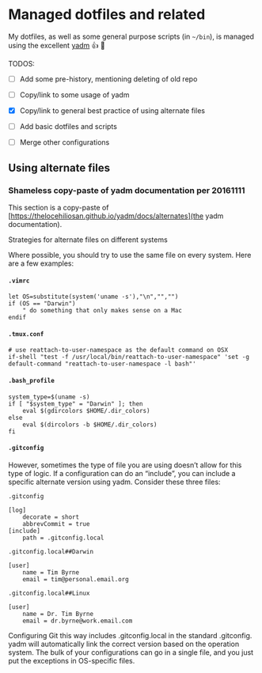 # Managed dotfiles and related

My dotfiles, as well as some general purpose scripts (in `~/bin`), is managed using the excellent [yadm](https://github.com/TheLocehiliosan/yadm) :+1: :green_heart:

TODOS:

- [ ] Add some pre-history, mentioning deleting of old repo
- [ ] Copy/link to some usage of yadm
- [x] Copy/link to general best practice of using alternate files
- [ ] Add basic dotfiles and scripts
- [ ] Merge other configurations


## Using alternate files

### Shameless copy-paste of yadm documentation per 20161111

This section is a copy-paste of [https://thelocehiliosan.github.io/yadm/docs/alternates](the yadm documentation).

Strategies for alternate files on different systems

Where possible, you should try to use the same file on every system. Here are a few examples:

#### `.vimrc`

    let OS=substitute(system('uname -s'),"\n","","")
    if (OS == "Darwin")
        " do something that only makes sense on a Mac
    endif

#### `.tmux.conf`

    # use reattach-to-user-namespace as the default command on OSX
    if-shell "test -f /usr/local/bin/reattach-to-user-namespace" 'set -g default-command "reattach-to-user-namespace -l bash"'

#### `.bash_profile`

    system_type=$(uname -s)
    if [ "$system_type" = "Darwin" ]; then
        eval $(gdircolors $HOME/.dir_colors)
    else
        eval $(dircolors -b $HOME/.dir_colors)
    fi

#### `.gitconfig`

However, sometimes the type of file you are using doesn’t allow for this type of logic. If a configuration can do an “include”, you can include a specific alternate version using yadm. Consider these three files:

`.gitconfig`

    [log]
        decorate = short
        abbrevCommit = true
    [include]
        path = .gitconfig.local

`.gitconfig.local##Darwin`

    [user]
        name = Tim Byrne
        email = tim@personal.email.org

`.gitconfig.local##Linux`

    [user]
        name = Dr. Tim Byrne
        email = dr.byrne@work.email.com

Configuring Git this way includes .gitconfig.local in the standard .gitconfig. yadm will automatically link the correct version based on the operation system. The bulk of your configurations can go in a single file, and you just put the exceptions in OS-specific files.




